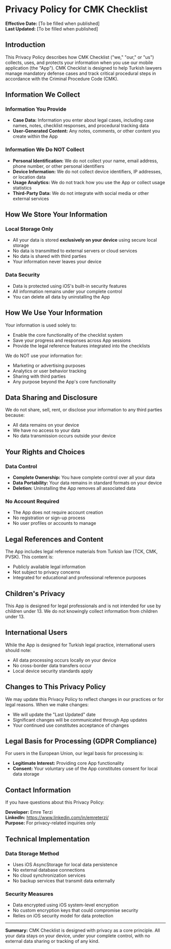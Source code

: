 # Privacy Policy for CMK Checklist

**Effective Date:** [To be filled when published]  
**Last Updated:** [To be filled when published]

## Introduction

This Privacy Policy describes how CMK Checklist ("we," "our," or "us") collects, uses, and protects your information when you use our mobile application (the "App"). CMK Checklist is designed to help Turkish lawyers manage mandatory defense cases and track critical procedural steps in accordance with the Criminal Procedure Code (CMK).

## Information We Collect

### Information You Provide
- **Case Data:** Information you enter about legal cases, including case names, notes, checklist responses, and procedural tracking data
- **User-Generated Content:** Any notes, comments, or other content you create within the App

### Information We Do NOT Collect
- **Personal Identification:** We do not collect your name, email address, phone number, or other personal identifiers
- **Device Information:** We do not collect device identifiers, IP addresses, or location data
- **Usage Analytics:** We do not track how you use the App or collect usage statistics
- **Third-Party Data:** We do not integrate with social media or other external services

## How We Store Your Information

### Local Storage Only
- All your data is stored **exclusively on your device** using secure local storage
- No data is transmitted to external servers or cloud services
- No data is shared with third parties
- Your information never leaves your device

### Data Security
- Data is protected using iOS's built-in security features
- All information remains under your complete control
- You can delete all data by uninstalling the App

## How We Use Your Information

Your information is used solely to:
- Enable the core functionality of the checklist system
- Save your progress and responses across App sessions
- Provide the legal reference features integrated into the checklists

We do NOT use your information for:
- Marketing or advertising purposes
- Analytics or user behavior tracking
- Sharing with third parties
- Any purpose beyond the App's core functionality

## Data Sharing and Disclosure

We do not share, sell, rent, or disclose your information to any third parties because:
- All data remains on your device
- We have no access to your data
- No data transmission occurs outside your device

## Your Rights and Choices

### Data Control
- **Complete Ownership:** You have complete control over all your data
- **Data Portability:** Your data remains in standard formats on your device
- **Deletion:** Uninstalling the App removes all associated data

### No Account Required
- The App does not require account creation
- No registration or sign-up process
- No user profiles or accounts to manage

## Legal References and Content

The App includes legal reference materials from Turkish law (TCK, CMK, PVSK). This content is:
- Publicly available legal information
- Not subject to privacy concerns
- Integrated for educational and professional reference purposes

## Children's Privacy

This App is designed for legal professionals and is not intended for use by children under 13. We do not knowingly collect information from children under 13.

## International Users

While the App is designed for Turkish legal practice, international users should note:
- All data processing occurs locally on your device
- No cross-border data transfers occur
- Local device security standards apply

## Changes to This Privacy Policy

We may update this Privacy Policy to reflect changes in our practices or for legal reasons. When we make changes:
- We will update the "Last Updated" date
- Significant changes will be communicated through App updates
- Your continued use constitutes acceptance of changes

## Legal Basis for Processing (GDPR Compliance)

For users in the European Union, our legal basis for processing is:
- **Legitimate Interest:** Providing core App functionality
- **Consent:** Your voluntary use of the App constitutes consent for local data storage

## Contact Information

If you have questions about this Privacy Policy:

**Developer:** Emre Terzi  
**LinkedIn:** https://www.linkedin.com/in/emreterzi/  
**Purpose:** For privacy-related inquiries only

## Technical Implementation

### Data Storage Method
- Uses iOS AsyncStorage for local data persistence
- No external database connections
- No cloud synchronization services
- No backup services that transmit data externally

### Security Measures
- Data encrypted using iOS system-level encryption
- No custom encryption keys that could compromise security
- Relies on iOS security model for data protection

---

**Summary:** CMK Checklist is designed with privacy as a core principle. All your data stays on your device, under your complete control, with no external data sharing or tracking of any kind.
